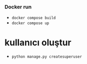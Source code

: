 ### Docker run
- ```docker compose build ```
- ```docker compose up ```
# kullanıcı oluştur
- ```python manage.py createsuperuser ```
 
